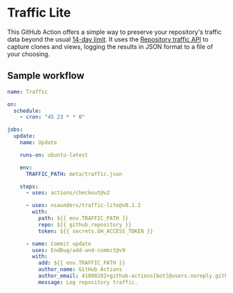 # Traffic Lite

This GitHub Action offers a simple way to preserve your repository's traffic data beyond the usual [14-day limit](https://github.com/isaacs/github/issues/399). It uses the [Repository traffic API](https://docs.github.com/en/rest/metrics/traffic?apiVersion=2022-11-28) to capture clones and views, logging the results in JSON format to a file of your choosing.

## Sample workflow

```yaml
name: Traffic

on:
  schedule: 
    - cron: "45 23 * * 0"

jobs:
  update:
    name: Update

    runs-on: ubuntu-latest

    env:
      TRAFFIC_PATH: meta/traffic.json

    steps:
      - uses: actions/checkout@v2

      - uses: nsaunders/traffic-lite@v0.1.2
        with:
          path: ${{ env.TRAFFIC_PATH }}
          repo: ${{ github.repository }}
          token: ${{ secrets.GH_ACCESS_TOKEN }}

      - name: Commit update
        uses: EndBug/add-and-commit@v9
        with:
          add: ${{ env.TRAFFIC_PATH }}
          author_name: GitHub Actions
          author_email: 41898282+github-actions[bot]@users.noreply.github.com
          message: Log repository traffic.
```
